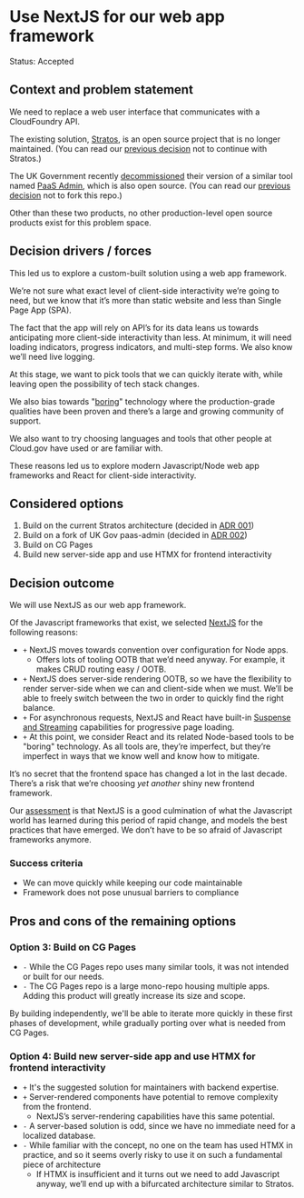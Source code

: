 # Use NextJS for our web app framework

Status: Accepted

## Context and problem statement

We need to replace a web user interface that communicates with a CloudFoundry API.

The existing solution, [Stratos](https://stratos.app/), is an open source project that is no longer maintained. (You can read our [previous decision](./01_drop-consideration-of-stratos.md) not to continue with Stratos.)

The UK Government recently [decommissioned](https://gds.blog.gov.uk/2022/07/12/why-weve-decided-to-decommission-gov-uk-paas-platform-as-a-service/) their version of a similar tool named [PaaS Admin](https://github.com/alphagov/paas-admin/), which is also open source. (You can read our [previous decision](./002_drop-consideration-of-paas-admin.md) not to fork this repo.)

Other than these two products, no other production-level open source products exist for this problem space.

## Decision drivers / forces

This led us to explore a custom-built solution using a web app framework.

We’re not sure what exact level of client-side interactivity we’re going to need, but we know that it’s more than static website and less than Single Page App (SPA).

The fact that the app will rely on API’s for its data leans us towards anticipating  more client-side interactivity than less. At minimum, it will need loading indicators, progress indicators, and multi-step forms. We also know we’ll need live logging.

At this stage, we want to pick tools that we can quickly iterate with, while leaving open the possibility of tech stack changes.

We also bias towards "[boring](https://boringtechnology.club/)" technology where the production-grade qualities have been proven and there’s a large and growing community of support.

We also want to try choosing languages and tools that other people at Cloud.gov have used or are familiar with.

These reasons led us to explore modern Javascript/Node web app frameworks and React for client-side interactivity.

## Considered options

1. Build on the current Stratos architecture (decided in [ADR 001](./001_drop-consideration-of-stratos.md))
1. Build on a fork of UK Gov paas-admin (decided in [ADR 002](./002_drop-consideration-of-paas-admin.md))
1. Build on CG Pages
1. Build new server-side app and use HTMX for frontend interactivity

## Decision outcome

We will use NextJS as our web app framework.

Of the Javascript frameworks that exist, we selected [NextJS](https://nextjs.org/) for the following reasons:

- `+` NextJS moves towards convention over configuration for Node apps.
  - Offers lots of tooling OOTB that we’d need anyway. For example, it makes CRUD routing easy / OOTB.
- `+` NextJS does server-side rendering OOTB, so we have the flexibility to render server-side when we can and client-side when we must. We’ll be able to freely switch between the two in order to quickly find the right balance.
- `+` For asynchronous requests, NextJS and React have built-in [Suspense and Streaming](https://nextjs.org/docs/app/building-your-application/routing/loading-ui-and-streaming) capabilities for progressive page loading.
- `+` At this point, we consider React and its related Node-based tools to be "boring" technology. As all tools are, they’re imperfect, but they’re imperfect in ways that we know well and know how to mitigate.

It’s no secret that the frontend space has changed a lot in the last decade. There’s a risk that we’re choosing _yet another_ shiny new frontend framework.

Our [assessment](../../nextjs/nextjs-site/_docs/assessment.md) is that NextJS is a good culmination of what the Javascript world has learned during this period of rapid change, and models the best practices that have emerged. We don’t have to be so afraid of Javascript frameworks anymore.

### Success criteria <!-- optional -->

- We can move quickly while keeping our code maintainable
- Framework does not pose unusual barriers to compliance

## Pros and cons of the remaining options <!-- optional -->

### Option 3: Build on CG Pages

- `-` While the CG Pages repo uses many similar tools, it was not intended or built for our needs.
- `-` The CG Pages repo is a large mono-repo housing multiple apps. Adding this product will greatly increase its size and scope.

By building independently, we'll be able to iterate more quickly in these first phases of development, while gradually porting over what is needed from CG Pages.

### Option 4: Build new server-side app and use HTMX for frontend interactivity

- `+` It's the suggested solution for maintainers with backend expertise.
- `+` Server-rendered components have potential to remove complexity from the frontend.
  - NextJS’s server-rendering capabilities have this same potential.
- `-` A server-based solution is odd, since we have no immediate need for a localized database.
- `-` While familiar with the concept, no one on the team has used HTMX in practice, and so it seems overly risky to use it on such a fundamental piece of architecture
    - If HTMX is insufficient and it turns out we need to add Javascript anyway, we’ll end up with a bifurcated architecture similar to Stratos.
